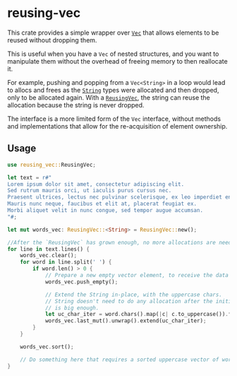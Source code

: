 
# reusing-vec

This crate provides a simple wrapper over [`Vec`] that allows elements to be reused without dropping them.

This is useful when you have a `Vec` of nested structures, and you want to manipulate them without the overhead of freeing memory to then reallocate it.

For example, pushing and popping from a `Vec<String>` in a loop would lead to allocs and frees as the [`String`] types were allocated and then dropped, only to be allocated again.  With a [`ReusingVec`], the string can reuse the allocation because the string is never dropped.

The interface is a more limited form of the `Vec` interface, without methods and implementations that allow for the re-acquisition of element ownership.

## Usage
```rust
use reusing_vec::ReusingVec;

let text = r#"
Lorem ipsum dolor sit amet, consectetur adipiscing elit.
Sed rutrum mauris orci, ut iaculis purus cursus nec.
Praesent ultrices, lectus nec pulvinar scelerisque, ex leo imperdiet enim, volutpat dapibus nibh eros eu dolor.
Mauris nunc neque, faucibus et elit at, placerat feugiat ex.
Morbi aliquet velit in nunc congue, sed tempor augue accumsan.
"#;

let mut words_vec: ReusingVec::<String> = ReusingVec::new();

//After the `ReusingVec` has grown enough, no more allocations are needed
for line in text.lines() {
    words_vec.clear();
    for word in line.split(' ') {
        if word.len() > 0 {
            // Prepare a new empty vector element, to receive the data 
            words_vec.push_empty();

            // Extend the String in-place, with the uppercase chars.
            // String doesn't need to do any allocation after the initial buffer
            // is big enough.
            let uc_char_iter = word.chars().map(|c| c.to_uppercase()).flatten();
            words_vec.last_mut().unwrap().extend(uc_char_iter);
        }
    }

    words_vec.sort();

    // Do something here that requires a sorted uppercase vector of words...
}
```

[`ReusingVec`]: https://docs.rs/reusing-vec/latest/reusing-vec/struct.ReusingVec.html
[`String`]: https://doc.rust-lang.org/std/string/struct.String.html
[`Vec`]: https://doc.rust-lang.org/std/vec/struct.Vec.html
